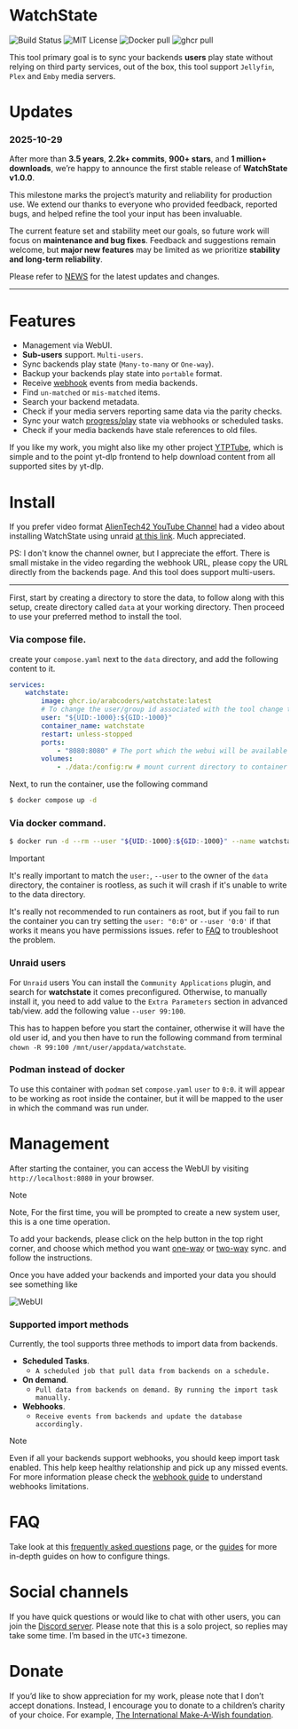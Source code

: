 # WatchState

![Build Status](https://github.com/arabcoders/WatchState/actions/workflows/build.yml/badge.svg)
![MIT License](https://img.shields.io/github/license/arabcoders/WatchState.svg)
![Docker pull](https://img.shields.io/docker/pulls/arabcoders/watchstate.svg)
![ghcr pull](https://ghcr-badge.elias.eu.org/shield/arabcoders/watchstate/watchstate)

This tool primary goal is to sync your backends **users** play state without relying on third party services, out of the
box, this tool support `Jellyfin`, `Plex` and `Emby` media servers.

# Updates

### 2025-10-29

After more than **3.5 years**, **2.2k+ commits**, **900+ stars**, and **1 million+ downloads**, we’re happy to announce
the first stable release of **WatchState v1.0.0**.

This milestone marks the project’s maturity and reliability for production use. We extend our thanks to everyone who
provided feedback, reported bugs, and helped refine the tool your input has been invaluable.

The current feature set and stability meet our goals, so future work will focus on **maintenance and bug fixes**.
Feedback and suggestions remain welcome, but **major new features** may be limited as we prioritize **stability and
long-term reliability**.

Please refer to [NEWS](/NEWS.md) for the latest updates and changes.

------

# Features

* Management via WebUI.
* **Sub-users** support. `Multi-users`.
* Sync backends play state (`Many-to-many` or `One-way`).
* Backup your backends play state into `portable` format.
* Receive [webhook](guides/webhooks.md) events from media backends.
* Find `un-matched` or `mis-matched` items.
* Search your backend metadata.
* Check if your media servers reporting same data via the parity checks.
* Sync your watch [progress/play](FAQ.md#sync-watch-progress) state via webhooks or scheduled tasks.
* Check if your media backends have stale references to old files.

If you like my work, you might also like my other project [YTPTube](https://github.com/arabcoders/ytptube), which is
simple and to the point yt-dlp frontend to help download content from all supported sites by yt-dlp.

# Install

If you prefer video format [AlienTech42 YouTube Channel](https://www.youtube.com/@AlienTech42) had a video about
installing WatchState using unraid [at this link](https://www.youtube.com/watch?v=XoztOwGHGxk). Much appreciated.

PS: I don't know the channel owner, but I appreciate the effort. There is small mistake in the video regarding the
webhook URL, please copy the URL directly from the backends page. And this tool does support multi-users.

----

First, start by creating a directory to store the data, to follow along with this setup, create directory called `data`
at your working directory. Then proceed to use your preferred method to install the tool.

### Via compose file.

create your `compose.yaml` next to the `data` directory, and add the following content to it.

```yaml
services:
    watchstate:
        image: ghcr.io/arabcoders/watchstate:latest
        # To change the user/group id associated with the tool change the following line.
        user: "${UID:-1000}:${GID:-1000}"
        container_name: watchstate
        restart: unless-stopped
        ports:
            - "8080:8080" # The port which the webui will be available on.
        volumes:
            - ./data:/config:rw # mount current directory to container /config directory.
```

Next, to run the container, use the following command

```bash
$ docker compose up -d
```

### Via docker command.

```bash
$ docker run -d --rm --user "${UID:-1000}:${GID:-1000}" --name watchstate --restart unless-stopped -p 8080:8080 -v ./data:/config:rw ghcr.io/arabcoders/watchstate:latest
```

> [!IMPORTANT]
> It's really important to match the `user:`, `--user` to the owner of the `data` directory, the container is rootless,
> as such it will crash if it's unable to write to the data directory.
>
> It's really not recommended to run containers as root, but if you fail to run the container you can try setting the
`user: "0:0"` or `--user '0:0'` if that works it means you have permissions issues. refer to [FAQ](FAQ.md) to
> troubleshoot the problem.

### Unraid users

For `Unraid` users You can install the `Community Applications` plugin, and search for  **watchstate** it comes
preconfigured. Otherwise, to manually install it, you need to add value to the `Extra Parameters` section in advanced
tab/view. add the following value `--user 99:100`.

This has to happen before you start the container, otherwise it will have the old user id, and
you then have to run the following command from terminal `chown -R 99:100 /mnt/user/appdata/watchstate`.

### Podman instead of docker

To use this container with `podman` set `compose.yaml` `user` to `0:0`. it will appear to be working as root inside the
container, but it will be mapped to the user in which the command was run under.

# Management

After starting the container, you can access the WebUI by visiting `http://localhost:8080` in your browser.

> [!NOTE]
> Note, For the first time, you will be prompted to create a new system user, this is a one time operation.

To add your backends, please click on the help button in the top right corner, and choose which method you
want [one-way](guides/one-way-sync.md) or [two-way](guides/two-way-sync.md) sync. and follow the instructions.

Once you have added your backends and imported your data you should see something like

![WebUI](/screenshots/index.png)

### Supported import methods

Currently, the tool supports three methods to import data from backends.

- **Scheduled Tasks**.
    - `A scheduled job that pull data from backends on a schedule.`
- **On demand**.
    - `Pull data from backends on demand. By running the import task manually.`
- **Webhooks**.
    - `Receive events from backends and update the database accordingly.`

> [!NOTE]
> Even if all your backends support webhooks, you should keep import task enabled. This help keep healthy relationship
> and pick up any missed events. For more information please check the [webhook guide](/guides/webhooks.md) to
> understand webhooks limitations.

# FAQ

Take look at this [frequently asked questions](FAQ.md) page, or the [guides](/guides/) for more in-depth guides on how
to configure things.

# Social channels

If you have quick questions or would like to chat with other users, you can join
the [Discord server](https://discord.gg/haUXHJyj6Y). Please note that this is a solo project, so replies may take some
time. I’m based in the `UTC+3` timezone.

# Donate

If you’d like to show appreciation for my work, please note that I don’t accept donations. Instead, I encourage you to
donate to a children’s charity of your choice. For
example, [The International Make-A-Wish foundation](https://worldwish.org).
